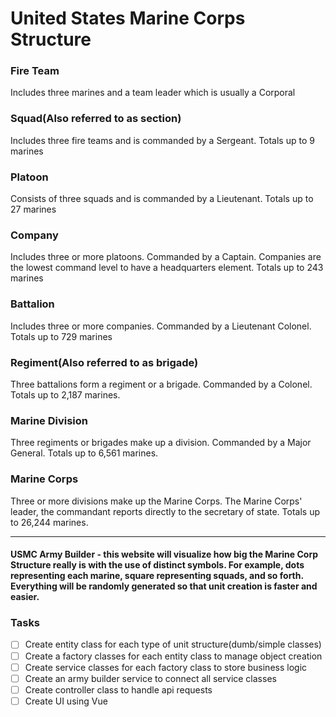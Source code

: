 # United States Marine Corps Structure
### Fire Team
Includes three marines and a team leader which is usually a Corporal
### Squad(Also referred to as section)
Includes three fire teams and is commanded by a Sergeant. Totals up to 9 marines
### Platoon
Consists of three squads and is commanded by a Lieutenant. Totals up to 27 marines
### Company
Includes three or more platoons. Commanded by a Captain. Companies are the lowest command level to have a headquarters element. Totals up to 243 marines
### Battalion
Includes three or more companies. Commanded by a Lieutenant Colonel. Totals up to 729 marines
### Regiment(Also referred to as brigade)
Three battalions form a regiment or a brigade. Commanded by a Colonel. Totals up to 2,187 marines.
### Marine Division
Three regiments or brigades make up a division. Commanded by a Major General. Totals up to 6,561 marines.
### Marine Corps
Three or more divisions make up the Marine Corps. The Marine Corps' leader, the commandant reports directly to the secretary of state. Totals up to 26,244 marines.

---
#### USMC Army Builder - this website will visualize how big the Marine Corp Structure really is with the use of distinct symbols. For example, dots representing each marine, square representing squads, and so forth. Everything will be randomly generated so that unit creation is faster and easier. 

### Tasks
- [ ] Create entity class for each type of unit structure(dumb/simple classes)
- [ ] Create a factory classes for each entity class to manage object creation
- [ ] Create service classes for each factory class to store business logic
- [ ] Create an army builder service to connect all service classes
- [ ] Create controller class to handle api requests
- [ ] Create UI using Vue